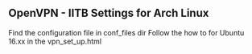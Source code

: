 ## OpenVPN - IITB Settings for Arch Linux ##

Find the configuration file in conf_files dir
Follow the how to for Ubuntu 16.xx in the vpn_set_up.html 
